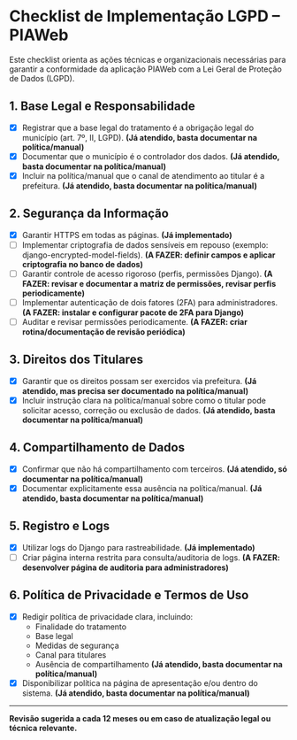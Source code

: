 # Checklist de Implementação LGPD – PIAWeb

Este checklist orienta as ações técnicas e organizacionais necessárias para garantir a conformidade da aplicação PIAWeb com a Lei Geral de Proteção de Dados (LGPD).

## 1. Base Legal e Responsabilidade
- [x] Registrar que a base legal do tratamento é a obrigação legal do município (art. 7º, II, LGPD). **(Já atendido, basta documentar na política/manual)**
- [x] Documentar que o município é o controlador dos dados. **(Já atendido, basta documentar na política/manual)**
- [x] Incluir na política/manual que o canal de atendimento ao titular é a prefeitura. **(Já atendido, basta documentar na política/manual)**

## 2. Segurança da Informação
- [x] Garantir HTTPS em todas as páginas. **(Já implementado)**
- [ ] Implementar criptografia de dados sensíveis em repouso (exemplo: django-encrypted-model-fields). **(A FAZER: definir campos e aplicar criptografia no banco de dados)**
- [ ] Garantir controle de acesso rigoroso (perfis, permissões Django). **(A FAZER: revisar e documentar a matriz de permissões, revisar perfis periodicamente)**
- [ ] Implementar autenticação de dois fatores (2FA) para administradores. **(A FAZER: instalar e configurar pacote de 2FA para Django)**
- [ ] Auditar e revisar permissões periodicamente. **(A FAZER: criar rotina/documentação de revisão periódica)**

## 3. Direitos dos Titulares
- [x] Garantir que os direitos possam ser exercidos via prefeitura. **(Já atendido, mas precisa ser documentado na política/manual)**
- [x] Incluir instrução clara na política/manual sobre como o titular pode solicitar acesso, correção ou exclusão de dados. **(Já atendido, basta documentar na política/manual)**

## 4. Compartilhamento de Dados
- [x] Confirmar que não há compartilhamento com terceiros. **(Já atendido, só documentar na política/manual)**
- [x] Documentar explicitamente essa ausência na política/manual. **(Já atendido, basta documentar na política/manual)**

## 5. Registro e Logs
- [x] Utilizar logs do Django para rastreabilidade. **(Já implementado)**
- [ ] Criar página interna restrita para consulta/auditoria de logs. **(A FAZER: desenvolver página de auditoria para administradores)**

## 6. Política de Privacidade e Termos de Uso
- [x] Redigir política de privacidade clara, incluindo:
  - Finalidade do tratamento
  - Base legal
  - Medidas de segurança
  - Canal para titulares
  - Ausência de compartilhamento
  **(Já atendido, basta documentar na política/manual)**
- [x] Disponibilizar política na página de apresentação e/ou dentro do sistema.
  **(Já atendido, basta documentar na política/manual)**

---

**Revisão sugerida a cada 12 meses ou em caso de atualização legal ou técnica relevante.**
